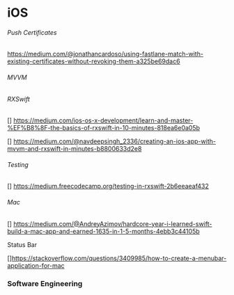 # iOS

###### Push Certificates

https://medium.com/@jonathancardoso/using-fastlane-match-with-existing-certificates-without-revoking-them-a325be69dac6


###### MVVM

###### RXSwift
[]
  https://medium.com/ios-os-x-development/learn-and-master-%EF%B8%8F-the-basics-of-rxswift-in-10-minutes-818ea6e0a05b

 [] https://medium.com/@navdeepsingh_2336/creating-an-ios-app-with-mvvm-and-rxswift-in-minutes-b8800633d2e8

###### Testing

 [] https://medium.freecodecamp.org/testing-in-rxswift-2b6eeaeaf432

###### Mac

[] https://medium.com/@AndreyAzimov/hardcore-year-i-learned-swift-build-a-mac-app-and-earned-1635-in-1-5-months-4ebb3c44105b

Status Bar

[]https://stackoverflow.com/questions/3409985/how-to-create-a-menubar-application-for-mac

### Software Engineering

